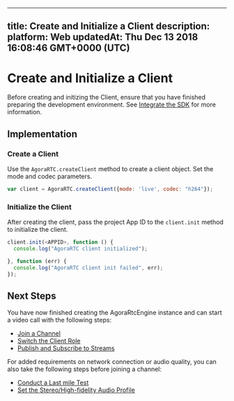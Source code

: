 
---
title: Create and Initialize a Client
description: 
platform: Web
updatedAt: Thu Dec 13 2018 16:08:46 GMT+0000 (UTC)
---
# Create and Initialize a Client
Before creating and initizing the Client, ensure that you have finished preparing the development environment. See [Integrate the SDK](../../en/Interactive%20Broadcast/web_prepare.md) for more information.

## Implementation

### Create a Client
Use the `AgoraRTC.createClient` method to create a client object. Set the mode and codec parameters. 

```javascript
var client = AgoraRTC.createClient({mode: 'live', codec: "h264"});
```

### Initialize the Client
After creating the client, pass the project App ID to the `client.init` method to initialize the client.

```javascript
client.init(<APPID>, function () {
  console.log("AgoraRTC client initialized");

}, function (err) {
  console.log("AgoraRTC client init failed", err);
});
```

## Next Steps
You have now finished creating the AgoraRtcEngine instance and can start a video call with the following steps:
* [Join a Channel](../../en/Interactive%20Broadcast/join_live_web.md)
* [Switch the Client Role](../../en/Interactive%20Broadcast/role_web.md)
* [Publish and Subscribe to Streams](../../en/Interactive%20Broadcast/publish_web_live.md)

For added requirements on network connection or audio quality, you can also take the following steps before joining a channel:

* [Conduct a Last mile Test](../../en/Interactive%20Broadcast/lastmile_web.md)
* [Set the Stereo/High-fidelity Audio Profile](../../en/Interactive%20Broadcast/audio_profile_web.md)
